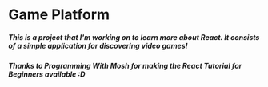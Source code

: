 # Game Platform

##### This is a project that I'm working on to learn more about React. It consists of a simple application for discovering video games!
##### Thanks to Programming With Mosh for making the React Tutorial for Beginners available :D
